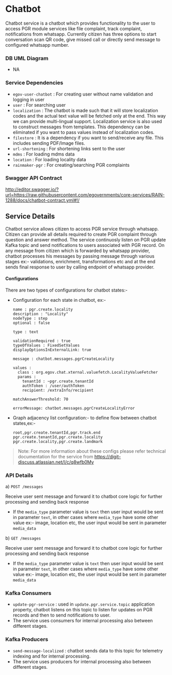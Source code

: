 # Chatbot

Chatbot service is a chatbot which provides functionality to the user to access PGR module services like file complaint, track complaint, notifications from whatsapp. Currently citizen has three options to start conversation scan QR code, give missed call or directly send message to configured whatsapp number.

### DB UML Diagram

- NA

### Service Dependencies

- `egov-user-chatbot` : For creating user without name validation and logging in user
- `user` : For searching user
- `localization` : The chatbot is made such that it will store localization codes and the actual text value will be fetched only at the end. This way we can provide multi-lingual support. Localization service is also used to construct messages from templates. This dependency can be eliminated if you want to pass values instead of localization codes.
- `filestore` : It is a dependency if you want to send/receive any file. This includes sending PDF/Image files.
- `url-shortening` : For shortening links sent to the user
- `mdms` : For loading mdms data
- `location` : For loading locality data
- `rainmaker-pgr` : For creating/searching PGR complaints

### Swagger API Contract

http://editor.swagger.io/?url=https://raw.githubusercontent.com/egovernments/core-services/RAIN-1288/docs/chatbot-contract.yml#!/

## Service Details

Chatbot service allows citizen to access PGR service through whatsapp. Citizen can provide all details required to create PGR complaint through question and answer method. The service continuosly listen on PGR update Kafka topic and send notifications to users associated with PGR record. On any message from citizen which is forwarded by whatsapp provider, chatbot processes his messages by passing message through various stages ex:- validations, enrichment, transformations etc and at the end sends final response to user by calling endpoint of whatsapp provider.

#### Configurations

There are two types of configurations for chatbot states:-
- Configuration for each state in chatbot, ex:-

   ```
   name : pgr.create.locality
   description : "Locality"
   nodeType : step
   optional : false

   type : text

   validationRequired : true
   typeOfValues : FixedSetValues
   displayOptionsInExternalLink: true

   message : chatbot.messages.pgrCreateLocality

   values :
     class : org.egov.chat.xternal.valuefetch.LocalityValueFetcher
     params :
       tenantId : ~pgr.create.tenantId
       authToken : /user/authToken
       recipient: /extraInfo/recipient

   matchAnswerThreshold: 70

   errorMessage: chatbot.messages.pgrCreateLocalityError
   ```

- Graph adjacency list configuration:- to define flow between chatbot states,ex:-

      root,pgr.create.tenantId,pgr.track.end
      pgr.create.tenantId,pgr.create.locality
      pgr.create.locality,pgr.create.landmark
      
> Note: For more information about these configs please refer technical documentation for the service from https://digit-discuss.atlassian.net/l/c/q8wfb0My

### API Details


a) `POST /messages`

Receive user sent message and forward it to chatbot core logic for further processing and sending back response

- If the `media_type` parameter value is `text` then user input would be sent in parameter `text`, in other cases where `media_type` have some other value ex:- image, location etc, the user input would be sent in parameter `media_data`

b) `GET /messages`

Receive user sent message and forward it to chatbot core logic for further processing and sending back response

- If the `media_type` parameter value is `text` then user input would be sent in parameter `text`, in other cases where `media_type` have some other value ex:- image, location etc, the user input would be sent in parameter `media_data`

### Kafka Consumers
- `update-pgr-service` : used in `update.pgr.service.topic` application property, chatbot listens on this topic to listen for updates on PGR records and then to send notifications to user.
- The service uses consumers for internal processing also between different stages.

### Kafka Producers
- `send-message-localized` : chatbot sends data to this topic for telemetry indexing and for internal processing.
- The service uses producers for internal processing also between different stages.
